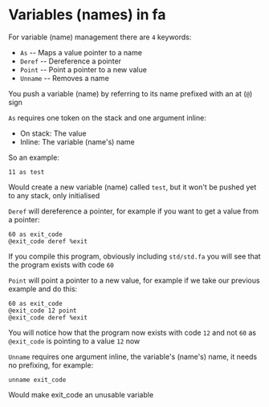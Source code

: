 # Variables (names) in fa

For variable (name) management there are `4`
keywords:

-   `As` -- Maps a value pointer to a name
-   `Deref` -- Dereference a pointer
-   `Point` -- Point a pointer to a new value
-   `Unname` -- Removes a name

You push a variable (name) by referring to its name
prefixed with an at (`@`) sign

`As` requires one token on the stack and one
argument inline:

-   On stack: The value
-   Inline: The variable (name's) name

So an example:

```fa
11 as test
```

Would create a new variable (name) called `test`, but
it won't be pushed yet to any stack, only initialised

`Deref` will dereference a pointer, for example
if you want to get a value from a pointer:

```fa
60 as exit_code
@exit_code deref %exit
```

If you compile this program, obviously including `std/std.fa`
you will see that the program exists with code `60`

`Point` will point a pointer to a new value, for example if we
take our previous example and do this:

```fa
60 as exit_code
@exit_code 12 point
@exit_code deref %exit
```

You will notice how that the program now exists with code `12`
and not `60` as `@exit_code` is pointing to a value `12` now

`Unname` requires one argument inline, the variable's (name's)
name, it needs no prefixing, for example:

```fa
unname exit_code
```

Would make exit_code an unusable variable

